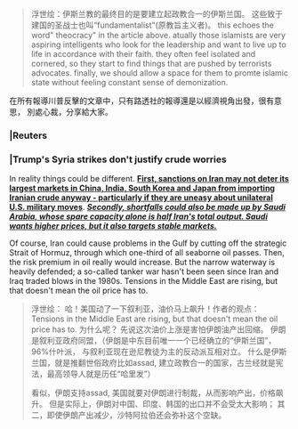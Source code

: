 

> 浮世绘：伊斯兰教的最终目的是要建立起政教合一的伊斯兰国。 这些致于建国的圣战士也叫“fundamentalist"(原教旨主义者)。 this echoes the word" theocracy" in the article above. atually those islamists are very aspiring intelligents who look for the leadership and want to live up to life in accordance with their faith. they often feel isolated and cornered, so they start to find things that are pushed by terrorists advocates. finally, we should allow a space for them to promte islamic state without feeling constant sense of demonization. 



在所有報導川普反擊的文章中，只有路透社的報導還是以經濟視角出發，很有意思， 別處心裁，分享給大家。

### |Reuters  

### |Trump's Syria strikes don't justify crude worries

In reality things could be different. **<u>First, sanctions on Iran may not deter its largest markets in China, India, South Korea and Japan from importing Iranian crude anyway - particularly if they are uneasy about unilateral U.S. military moves</u>**. ***<u>Secondly, shortfalls could also be made up by Saudi Arabia, whose spare capacity alone is half Iran's total output. Saudi wants higher prices, but it also targets stable markets.</u>***

Of course, Iran could cause problems in the Gulf by cutting off the strategic Strait of Hormuz, through which one-third of all seaborne oil passes. Then, the risk premium in oil really would increase. But the narrow waterway is heavily defended; a so-called tanker war hasn't been seen since Iran and Iraq traded blows in the 1980s. Tensions in the Middle East are rising, but that doesn't mean the oil price has to.

> 浮世绘： 哈！美国动了一下叙利亚，油价马上飙升！作者的观点：Tensions in the Middle East are rising, but that doesn't mean the oil price has to.  为什么呢？ 先说这次油价上涨是害怕伊朗油产出回缩。 伊朗是叙利亚政府同盟，（伊朗是中东目前唯一一个已经确立的“伊斯兰国”，96%什叶派， 与叙利亚现在逊尼教徒为主的反动派互相对立。 什么是伊斯兰国，就是推翻世俗政府比如assad, 建立政教合一的国家，古兰经就是宪法，最高领导人就是历任“哈里发”）  
>
> 看似，伊朗支持assad, 美国就要对伊朗进行制裁，从而影响产出，价格飙升。 但是实际上，伊朗对中国、印度、韩国的出口并不会受太大影响； 其二，即使伊朗产出减少，沙特阿拉伯还会弥补这个空缺。 
